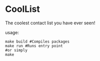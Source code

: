 # CoolList

The coolest contact list you have ever seen!

usage:

```
make build #Compiles packages
make run #Runs entry point
#or simply
make
```
